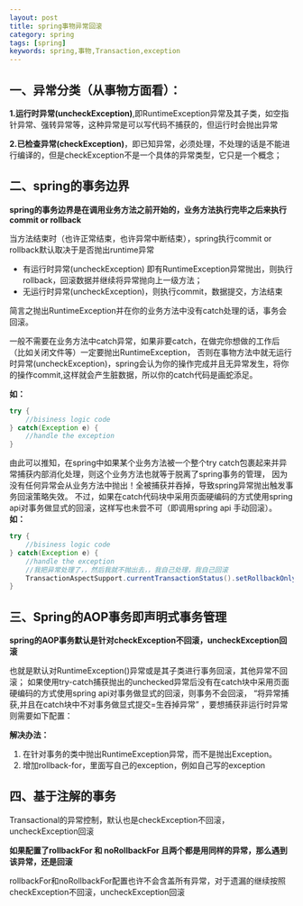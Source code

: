 ```yaml
---
layout: post
title: spring事物异常回滚
category: spring
tags: [spring]
keywords: spring,事物,Transaction,exception
---
```

## 一、异常分类（从事物方面看）：

**1.运行时异常(uncheckException)**,即RuntimeException异常及其子类，如空指针异常、强转异常等，这种异常是可以写代码不捕获的，但运行时会抛出异常
	
**2.已检查异常(checkException)**，即已知异常，必须处理，不处理的话是不能进行编译的，但是checkException不是一个具体的异常类型，它只是一个概念；
	
## 二、spring的事务边界

**spring的事务边界是在调用业务方法之前开始的，业务方法执行完毕之后来执行commit or rollback**

当方法结束时（也许正常结束，也许异常中断结束），spring执行commit or rollback默认取决于是否抛出runtime异常
- 有运行时异常(uncheckException) 即有RuntimeException异常抛出，则执行rollback，回滚数据并继续将异常抛向上一级方法；
- 无运行时异常(uncheckException)，则执行commit，数据提交，方法结束

简言之抛出RuntimeException并在你的业务方法中没有catch处理的话，事务会回滚。

一般不需要在业务方法中catch异常，如果非要catch，在做完你想做的工作后（比如关闭文件等）一定要抛出RuntimeException，
否则在事物方法中就无运行时异常(uncheckException)，spring会认为你的操作完成并且无异常发生，将你的操作commit,这样就会产生脏数据，所以你的catch代码是画蛇添足。

**如：**
```java
try {  
    //bisiness logic code  
} catch(Exception e) {  
    //handle the exception  
} 
```
 
由此可以推知，在spring中如果某个业务方法被一个整个try catch包裹起来并异常捕获内部消化处理，则这个业务方法也就等于脱离了spring事务的管理，
因为没有任何异常会从业务方法中抛出！全被捕获并吞掉，导致spring异常抛出触发事务回滚策略失效。
不过，如果在catch代码块中采用页面硬编码的方式使用spring api对事务做显式的回滚，这样写也未尝不可（即调用spring api 手动回滚）。
**如：**
```java
try {  
    //bisiness logic code  
} catch(Exception e) {  
	//handle the exception 
    //我把异常处理了，，然后我就不抛出去，，我自己处理，我自己回滚
	TransactionAspectSupport.currentTransactionStatus().setRollbackOnly();
} 
```
 
## 三、Spring的AOP事务即声明式事务管理
**spring的AOP事务默认是针对checkException不回滚，uncheckException回滚**

也就是默认对RuntimeException()异常或是其子类进行事务回滚，其他异常不回滚；
如果使用try-catch捕获抛出的unchecked异常后没有在catch块中采用页面硬编码的方式使用spring api对事务做显式的回滚，则事务不会回滚，
“将异常捕获,并且在catch块中不对事务做显式提交=生吞掉异常” ，要想捕获非运行时异常则需要如下配置：

**解决办法：** 
1. 在针对事务的类中抛出RuntimeException异常，而不是抛出Exception。
2. 增加rollback-for，里面写自己的exception，例如自己写的exception


## 四、基于注解的事务

Transactional的异常控制，默认也是checkException不回滚，uncheckException回滚

**如果配置了rollbackFor 和 noRollbackFor 且两个都是用同样的异常，那么遇到该异常，还是回滚**

rollbackFor和noRollbackFor配置也许不会含盖所有异常，对于遗漏的继续按照checkException不回滚，uncheckException回滚